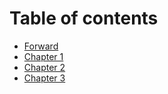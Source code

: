 # Table of contents

* [Forward](./forward.md)
* [Chapter 1](./chapter-1.md)
* [Chapter 2](./chapter-2.md)
* [Chapter 3](./chapter-3.md)